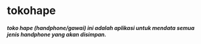 # tokohape

##### toko hape (handphone/gawai) ini adalah aplikasi untuk mendata semua jenis handphone yang akan disimpan.
